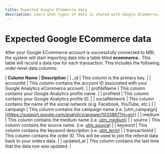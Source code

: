 ```yaml
---
title: Expected Google ECommerce data
description: Learn what types of data is shared with Google ECommerce.
---
```

# Expected Google ECommerce data

After your Google ECommerce account is successfully connected to MBI, the system will start importing data into a table titled **ecommerce.**. This table will record a data row for each transaction. This includes the following order-level data columns:

| **Column Name** | **Description** |
| \_id | This column is the primary key. |
| accountId | This column contains the account ID associated with your Google Analytics eCommerce account. |
| profileName | This column contains your Google Analytics profile name. |
| profileId | This column contains your Google Analytics profile ID. |
| socialNetwork | This column contains the name of the social network (e.g. Facebook, YouTube, etc.) |
| campaign | This column contains the campaign name (i.e. [utm\_campaign][(https://support.google.com/analytics/answer/1033867?hl=en)) |
| medium | This column contains the medium name (i.e. [utm\_medium](https://support.google.com/analytics/answer/1033867?hl=en)) |
| source | This column contains the source name. (i.e. [utm\_source](https://support.google.com/analytics/answer/1033867?hl=en)) |
| keyword | This column contains the keyword description (i.e. [utm\_term](https://support.google.com/analytics/answer/1033867?hl=en)) |
| transactionId | This column contains the order ID. This will be used to join the referral data back to your orders data. |
| updated\_at | This column contains the last time that the data row was updated. |

